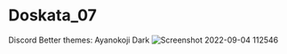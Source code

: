 # Doskata_07
Discord Better themes: Ayanokoji Dark
![Screenshot 2022-09-04 112546](https://user-images.githubusercontent.com/105226600/188304730-a077af79-fc45-4d0e-8d38-f18d802419fe.png)


